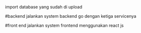 import database yang sudah di upload

#backend
jalankan system backend go dengan ketiga servicenya


#front end
jalankan system frontend menggunakan react js
